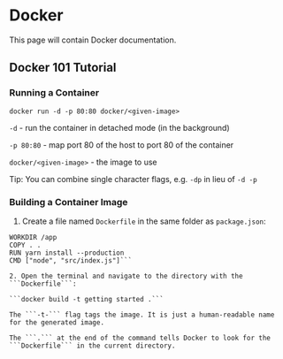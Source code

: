 # Docker

This page will contain Docker documentation.

## Docker 101 Tutorial 

### Running a Container

```docker run -d -p 80:80 docker/<given-image>```

```-d``` - run the container in detached mode (in the background)

```-p 80:80``` - map port 80 of the host to port 80 of the container

```docker/<given-image>``` - the image to use

Tip: You can combine single character flags, e.g. ```-dp``` in lieu of ```-d -p```

### Building a Container Image 

1. Create a file named ```Dockerfile``` in the same folder as ```package.json```:

```FROM node:18-alpine
WORKDIR /app
COPY . . 
RUN yarn install --production
CMD ["node", "src/index.js"]```

2. Open the terminal and navigate to the directory with the ```Dockerfile```:

```docker build -t getting started .```

The ```-t-``` flag tags the image. It is just a human-readable name for the generated image. 

The ```.``` at the end of the command tells Docker to look for the ```Dockerfile``` in the current directory. 